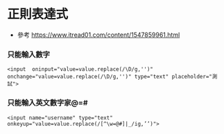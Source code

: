 # 正則表達式

- 參考 https://www.itread01.com/content/1547859961.html

### 只能輸入數字

    <input  oninput="value=value.replace(/\D/g,'')" onchange="value=value.replace(/\D/g,'')" type="text" placeholder="測試">


### 只能輸入英文數字家@=#

    <input name="username" type="text" onkeyup="value=value.replace(/[^\w=@#]|_/ig,’’)"> 
